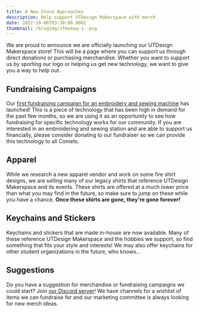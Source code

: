 ```yaml
---
title: A New Store Approaches
description: Help support UTDesign Makerspace with merch
date: 2022-10-06T03:30:00.000Z
thumbnail: /blogimg/zfmvewq-1-.png
---
```

W﻿e are proud to announce we are officially launching our UTDesign Makerspace store! This will be a page where you can support us through direct donations or purchasing merchandise. Whether you want to support us by sporting our logo or helping us get new technology, we want to give you a way to help out.

## F﻿undraising Campaigns

O﻿ur [first fundraising campaign for an embroidery and sewing machine](https://utd.ms/store) has launched! This is a piece of technology that has been high in demand for the past few months, so we are using it as an opportunity to see how fundraising for specific technology works for our community. If you are interested in an embroidering and sewing station and are able to support us financially, please consider donating to our fundraiser so we can provide this technology to all Comets.

## A﻿pparel

W﻿hile we research a new apparel vendor and work on some fire shirt designs, we are selling many of our legacy shirts that reference UTDesign Makerspace and its events. These shirts are offered at a much lower price than what you may find in the future, so make sure to jump on these while you have a chance. **Once these shirts are gone, they're gone forever!**

## K﻿eychains and Stickers

K﻿eychains and stickers that are made in-house are now available. Many of these reference UTDesign Makerspace and the hobbies we support, so find something that fits your style and interests! We may also offer keychains for other student organizations in the future, who knows...

## Suggestions

D﻿o you have a suggestion for merchandise or fundraising campaigns we could start? Join [our Discord server](https://utd.ms/discord)! We have channels for a wishlist of items we can fundraise for and our marketing committee is always looking for new merch ideas.